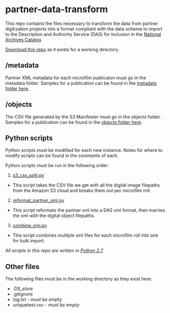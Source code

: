 # partner-data-transform
This repo contains the files necessary to transform the data from partner digitization projects into a format compliant with the data scheme to import to the Description and Authority Service (DAS) for inclusion in the [National Archives Catalog](https://catalog.archives.gov).

[Download this repo](https://github.com/usnationalarchives/partner-data-transform/archive/master.zip) as it exists for a working directory.

## /metadata
Partner XML metadata for each microfilm publicaton must go in the metadata folder. Samples for a publication can be found in the [metadata folder here](https://github.com/usnationalarchives/partner-data-transform/tree/master/metadata).

## /objects
The CSV file generated by the S3 Manifester must go in the objects folder. Samples for a publication can be found in the [objects folder here](https://github.com/usnationalarchives/partner-data-transform/tree/master/objects).

## Python scripts
Python scripts must be modified for each new instance. Notes for where to modify scripts can be found in the comments of each.

Python scripts must be run in the following order:

1. [s3_csv_split.py](https://github.com/usnationalarchives/partner-data-transform/blob/master/s3_csv_split.py)
  * This script takes the CSV file we get with all the digital image filepaths from the Amazon S3 cloud and breaks them out per microfilm roll.
2. [reformat_partner_xml.py](https://github.com/usnationalarchives/partner-data-transform/blob/master/reformat_partner_xml.py)
  * This script reformats the partner xml into a DAS xml format, then marries the xml with the digital object filepaths.
3. [combine_xml.py](https://github.com/usnationalarchives/partner-data-transform/blob/master/combine_xml.py)
  * This script combines multiple xml files for each microfilm roll into one for bulk import.

*All scripts in this repo are written in [Python 2.7](https://www.python.org/download/releases/2.7/).*

## Other files
The following files must be in the working directory as they exist here:
* .DS_store
* .gitignore
* log.txt - *must be empty*
* uniquetest.csv - *must be empty*

